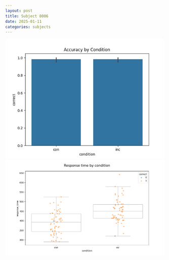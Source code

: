 ```yaml
---
layout: post
title: Subject 8006
date: 2025-01-11
categories: subjects
---
```


![](data/8006/run-17/8006_NF_acc.png)
![](data/8006/run-17/8006_NF_rt.png)

